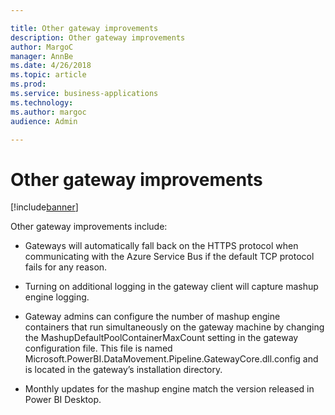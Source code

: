```yaml
---

title: Other gateway improvements
description: Other gateway improvements
author: MargoC
manager: AnnBe
ms.date: 4/26/2018
ms.topic: article
ms.prod: 
ms.service: business-applications
ms.technology: 
ms.author: margoc
audience: Admin

---
```

#  Other gateway improvements


[!include[banner](../../../includes/banner.md)]

Other gateway improvements include:

-   Gateways will automatically fall back on the HTTPS protocol when
    communicating with the Azure Service Bus if the default TCP protocol fails
    for any reason.

-   Turning on additional logging in the gateway client will capture mashup
    engine logging.

-   Gateway admins can configure the number of mashup engine containers that run
    simultaneously on the gateway machine by changing the
    MashupDefaultPoolContainerMaxCount setting in the gateway configuration
    file. This file is named
    Microsoft.PowerBI.DataMovement.Pipeline.GatewayCore.dll.config and is
    located in the gateway’s installation directory.

-   Monthly updates for the mashup engine match the version released in Power BI
    Desktop.
